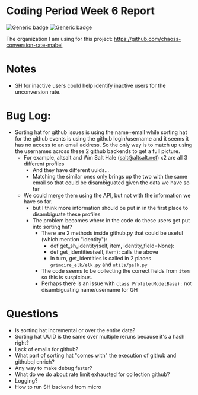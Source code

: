 # Coding Period Week 6 Report
[![Generic badge](https://img.shields.io/badge/Report_Status-In_Progress-<>.svg)](https://shields.io/)
[![Generic badge](https://img.shields.io/badge/Last_Updated_(PDT)-July_21,_2022-e10b95.svg)](https://shields.io/)


The organization I am using for this project: https://github.com/chaoss-conversion-rate-mabel


# Notes
- SH for inactive users could help identify inactive users for the unconversion rate.



# Bug Log: 
- Sorting hat for github issues is using the name+email while sorting hat for the github events is using the github login/username and it seems it has no access to an email address. So the only way is to match up using the usernames across these 2 github backends to get a full picture.
    - For example, altsalt and Wm Salt Hale (salt@altsalt.net) x2 are all 3 different profiles
        - And they have different uuids...
        - Matching the similar ones only brings up the two with the same email so that could be disambiguated given the data we have so far
    - We could merge them using the API, but not with the information we have so far. 
        - but I think more information should be put in in the first place to disambiguate these profiles 
        - The problem becomes where in the code do these users get put into sorting hat?
            - There are 2 methods inside github.py that could be useful (which mention "identity"):
                - def get_sh_identity(self, item, identity_field=None):
                - def get_identities(self, item): calls the above
                - In turn, get_identities is called in 2 places `grimoire_elk/elk.py` and `utils/gelk.py`
            - The code seems to be collecting the correct fields from `item` so this is suspicious.
            - Perhaps there is an issue with `class Profile(ModelBase):` not disambiguating name/username for GH

# Questions
- Is sorting hat incremental or over the entire data?
- Sorting hat UUID is the same over multiple reruns because it's a hash right?
- Lack of emails for github?
- What part of sorting hat "comes with" the execution of github and githubql enrich?
- Any way to make debug faster?
- What do we do about rate limit exhausted for collection github?
- Logging?
- How to run SH backend from micro
